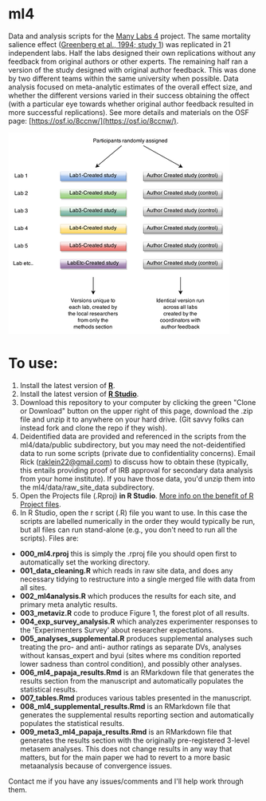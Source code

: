 # ml4
Data and analysis scripts for the [Many Labs 4](https://osf.io/8ccnw/) project. The same mortality salience effect ([Greenberg et al., 1994; study 1](https://www.ncbi.nlm.nih.gov/pubmed/7965609)) was replicated in 21 independent labs. Half the labs designed their own replications without any feedback from original authors or other experts. The remaining half ran a version of the study designed with original author feedback. This was done by two different teams within the same university when possible. Data analysis focused on meta-analytic estimates of the overall effect size, and whether the different versions varied in their success obtaining the offect (with a particular eye towards whether original author feedback resulted in more successful replications). See more details and materials on the OSF page: [https://osf.io/8ccnw/](https://osf.io/8ccnw/).

![](./images/flow.png)

# To use:

1. Install the latest version of **[R](https://cran.r-project.org/)**.
2. Install the latest version of **[R Studio](https://www.rstudio.com/products/rstudio/download/#download)**.
2. Download this repository to your computer by clicking the green "Clone or Download" button on the upper right of this page, download the .zip file and unzip it to anywhere on your hard drive. (Git savvy folks can instead fork and clone the repo if they wish).
3. Deidentified data are provided and referenced in the scripts from the ml4/data/public subdirectory, but you may need the not-deidentified data to run some scripts (private due to confidentiality concerns). Email Rick (raklein22@gmail.com) to discuss how to obtain these (typically, this entails providing proof of IRB approval for secondary data analysis from your home institute). If you have those data, you'd unzip them into the ml4/data/raw_site_data subdirectory.
4. Open the Projects file (.Rproj) **in R Studio**. [More info on the benefit of R Project files](https://support.rstudio.com/hc/en-us/articles/200526207-Using-Projects).
5. In R Studio, open the r script (.R) file you want to use. In this case the scripts are labelled numerically in the order they would typically be run, but all files can run stand-alone (e.g., you don't need to run all the scripts). Files are: 
- **000_ml4.rproj** this is simply the .rproj file you should open first to automatically set the working directory.
- **001_data_cleaning.R** which reads in raw site data, and does any necessary tidying to restructure into a single merged file with data from all sites.
- **002_ml4analysis.R** which produces the results for each site, and primary meta analytic results.
- **003_metaviz.R** code to produce Figure 1, the forest plot of all results.
- **004_exp_survey_analysis.R** which analyzes experimenter responses to the 'Experimenters Survey' about researcher expectations.
- **005_analyses_supplemental.R** produces supplemental analyses such treating the pro- and anti- author ratings as separate DVs, analyses without kansas_expert and byui (sites where ms condition reported lower sadness than control condition), and possibly other analyses.
- **006_ml4_papaja_results.Rmd** is an RMarkdown file that generates the results section from the manuscript and automatically populates the statistical results. 
- **007_tables.Rmd** produces various tables presented in the manuscript.
- **008_ml4_supplemental_results.Rmd** is an RMarkdown file that generates the supplemental results reporting section and automatically populates the statistical results. 
- **009_meta3_ml4_papaja_results.Rmd** is an RMarkdown file that generates the results section with the originally pre-registered 3-level metasem analyses. This does not change results in any way that matters, but for the main paper we had to revert to a more basic metaanalysis because of convergence issues. 

Contact me if you have any issues/comments and I'll help work through them.
